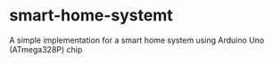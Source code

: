 # smart-home-systemt
A simple implementation for a smart home system using Arduino Uno (ATmega328P) chip
